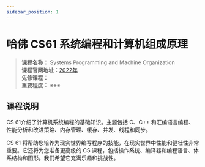 ```yaml
---
sidebar_position: 1
---
```


# 哈佛 CS61 系统编程和计算机组成原理






>**课程名称：** Systems Programming and Machine Organization     
**课程官网地址：**[2022年](https://cs61.seas.harvard.edu/site/2022/)    
**先修课程：**   
**重要程度：** ※※※


## 课程说明
CS 61介绍了计算机系统编程的基础知识。主题包括 C、C++ 和汇编语言编程、性能分析和改进策略、内存管理、缓存、并发、线程和同步。

CS 61 将帮助您培养为现实世界编写程序的技能，在现实世界中性能和健壮性非常重要。它还将为您准备更高级的 CS 课程，包括操作系统、编译器和编程语言、体系结构和图形。我们希望它充满乐趣和挑战性。







